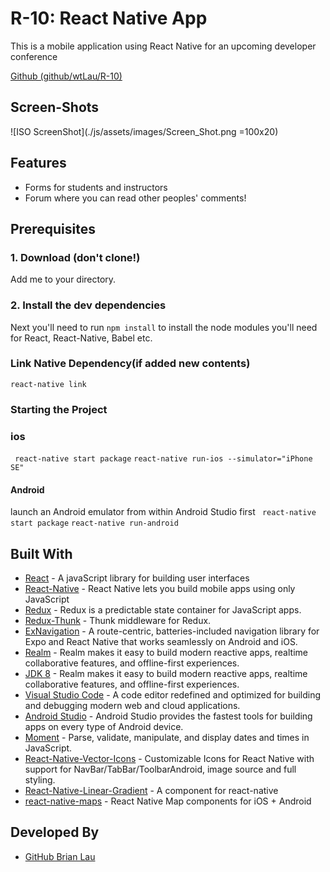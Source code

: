 # R-10: React Native App

This is a mobile application using React Native for an upcoming developer conference

[Github (github/wtLau/R-10)](https://github.com/wtLau/R-10)

## Screen-Shots

![ISO ScreenShot](./js/assets/images/Screen_Shot.png =100x20) 

## Features

- Forms for students and instructors
- Forum where you can read other peoples' comments!

## Prerequisites

### 1. Download (don't clone!)

Add me to your directory.

### 2. Install the dev dependencies

Next you'll need to run `npm install` to install the node modules you'll need for React, React-Native, Babel etc.

### Link Native Dependency(if added new contents)

```react-native link```

### Starting the Project

### ios
``` react-native start package```
```react-native run-ios --simulator="iPhone SE"```

#### Android

launch an Android emulator from within Android Studio first
``` react-native start package```
```react-native run-android```

## Built With

- [React](https://facebook.github.io/react/) - A javaScript library for building user interfaces
- [React-Native](https://facebook.github.io/react-native/) - React Native lets you build mobile apps using only JavaScript
- [Redux](http://redux.js.org/) - Redux is a predictable state container for JavaScript apps.
- [Redux-Thunk](https://github.com/gaearon/redux-thunk) - Thunk middleware for Redux.
- [ExNavigation](https://github.com/expo/ex-navigation#installation) - A route-centric, batteries-included navigation library for Expo and React Native that works seamlessly on Android and iOS.
- [Realm](https://realm.io/) - Realm makes it easy to build modern reactive apps, realtime collaborative features, and offline-first experiences.
- [JDK 8](https://docs.oracle.com/javase/8/docs/technotes/guides/install/mac_jdk.html) - Realm makes it easy to build modern reactive apps, realtime collaborative features, and offline-first experiences.
- [Visual Studio Code](https://code.visualstudio.com/) - A code editor redefined and optimized for building and debugging modern web and cloud applications.
- [Android Studio](https://developer.android.com) - Android Studio provides the fastest tools for building apps on every type of Android device.
- [Moment](https://momentjs.com/) - Parse, validate, manipulate, and display dates and times in JavaScript.
- [React-Native-Vector-Icons](https://github.com/oblador/react-native-vector-icons) - Customizable Icons for React Native with support for NavBar/TabBar/ToolbarAndroid, image source and full styling.
- [React-Native-Linear-Gradient](https://github.com/react-native-community/react-native-linear-gradient) - A <LinearGradient> component for react-native
- [react-native-maps](https://github.com/airbnb/react-native-maps/blob/master/docs/installation.md) - React Native Map components for iOS + Android


## Developed By

- [GitHub Brian Lau](https://github.com/wtLau)